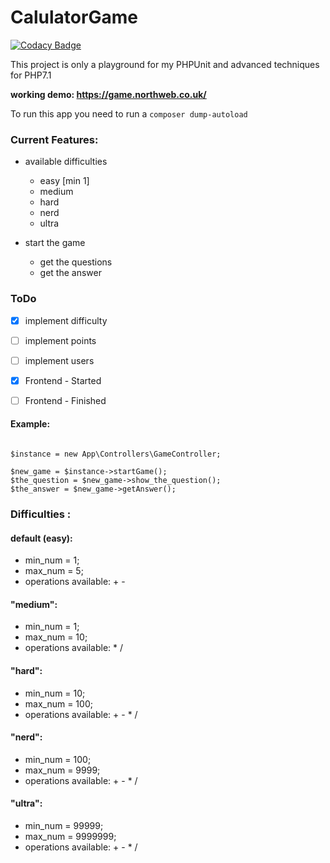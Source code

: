 # CalulatorGame

[![Codacy Badge](https://api.codacy.com/project/badge/Grade/119da431f9af43c2b6ba9740d6f8756f)](https://app.codacy.com/app/gaboreszaki/CalulatorGame?utm_source=github.com&utm_medium=referral&utm_content=gaboreszaki/CalulatorGame&utm_campaign=badger)

This project is only a playground for my PHPUnit and advanced techniques for PHP7.1

**working demo: https://game.northweb.co.uk/**

To run this app you need to run a ` composer dump-autoload `


### Current Features:

* available difficulties
    - easy [min 1]
    - medium
    - hard
    - nerd
    - ultra

* start the game
    - get the questions
    - get the answer


### ToDo

- [x] implement difficulty
- [ ] implement points
- [ ] implement users
- [x] Frontend - Started
- [ ] Frontend - Finished


#### Example:

```

$instance = new App\Controllers\GameController;

$new_game = $instance->startGame();
$the_question = $new_game->show_the_question();
$the_answer = $new_game->getAnswer();

```

### Difficulties :
#### default (easy):
- min_num = 1;
- max_num = 5;
- operations available: + -

#### "medium":
- min_num = 1;
- max_num = 10;
- operations available: * /

#### "hard":
- min_num = 10;
- max_num = 100;
- operations available: + - * /

#### "nerd":
- min_num = 100;
- max_num = 9999;
- operations available: + - * /

#### "ultra":
- min_num = 99999;
- max_num = 9999999;
- operations available: + - * /
